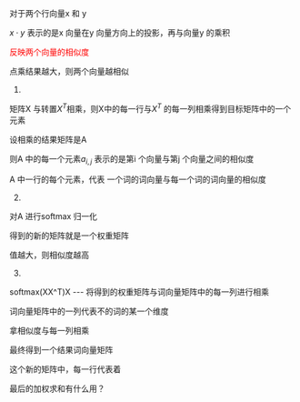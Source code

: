 对于两个行向量x 和 y

$x \cdot y$ 表示的是x 向量在y 向量方向上的投影，再与向量y 的乘积

<font color="red">反映两个向量的相似度</font>

点乘结果越大，则两个向量越相似



1. 

矩阵X 与转置$X^T$相乘，则X中的每一行与$X^T$ 的每一列相乘得到目标矩阵中的一个元素

设相乘的结果矩阵是A

则A 中的每一个元素$a_{i,j}$ 表示的是第i 个向量与第j 个向量之间的相似度

A 中一行的每个元素，代表 一个词的词向量与每一个词的词向量的相似度



2. 

对A 进行softmax 归一化

得到的新的矩阵就是一个权重矩阵 

值越大，则相似度越高



3. 

softmax(XX^T)X --- 将得到的权重矩阵与词向量矩阵中的每一列进行相乘

词向量矩阵中的一列代表不的词的某一个维度

拿相似度与每一列相乘

最终得到一个结果词向量矩阵

这个新的矩阵中，每一行代表着





最后的加权求和有什么用？